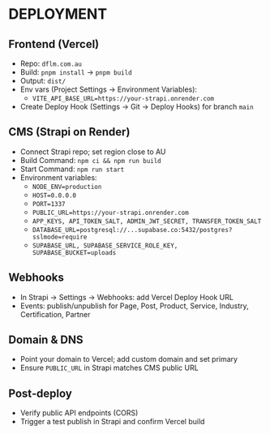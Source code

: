 # DEPLOYMENT

## Frontend (Vercel)
- Repo: `dflm.com.au`
- Build: `pnpm install` → `pnpm build`
- Output: `dist/`
- Env vars (Project Settings → Environment Variables):
  - `VITE_API_BASE_URL=https://your-strapi.onrender.com`
- Create Deploy Hook (Settings → Git → Deploy Hooks) for branch `main`

## CMS (Strapi on Render)
- Connect Strapi repo; set region close to AU
- Build Command: `npm ci && npm run build`
- Start Command: `npm run start`
- Environment variables:
  - `NODE_ENV=production`
  - `HOST=0.0.0.0`
  - `PORT=1337`
  - `PUBLIC_URL=https://your-strapi.onrender.com`
  - `APP_KEYS, API_TOKEN_SALT, ADMIN_JWT_SECRET, TRANSFER_TOKEN_SALT`
  - `DATABASE_URL=postgresql://...supabase.co:5432/postgres?sslmode=require`
  - `SUPABASE_URL, SUPABASE_SERVICE_ROLE_KEY, SUPABASE_BUCKET=uploads`

## Webhooks
- In Strapi → Settings → Webhooks: add Vercel Deploy Hook URL
- Events: publish/unpublish for Page, Post, Product, Service, Industry, Certification, Partner

## Domain & DNS
- Point your domain to Vercel; add custom domain and set primary
- Ensure `PUBLIC_URL` in Strapi matches CMS public URL

## Post‑deploy
- Verify public API endpoints (CORS)
- Trigger a test publish in Strapi and confirm Vercel build 